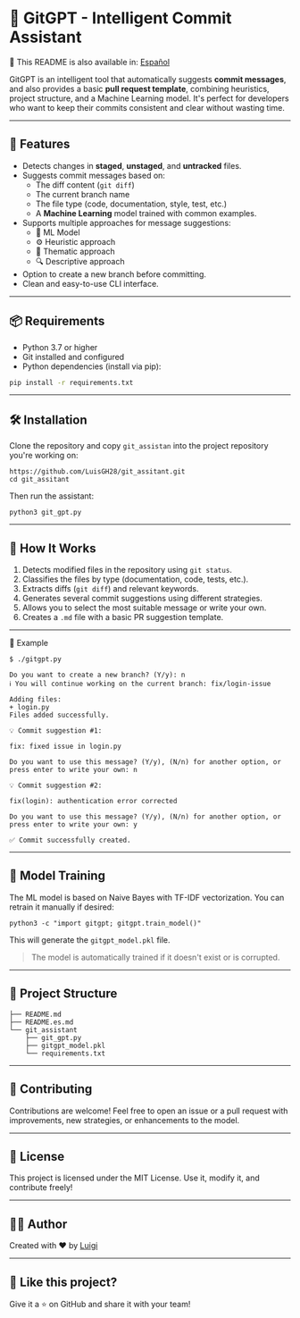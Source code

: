 # 🤖 GitGPT - Intelligent Commit Assistant

📄 This README is also available in: [Español](README.es.md)

GitGPT is an intelligent tool that automatically suggests **commit messages**, and also provides a basic **pull request template**, combining heuristics, project structure, and a Machine Learning model. It's perfect for developers who want to keep their commits consistent and clear without wasting time.

---

## 🚀 Features

- Detects changes in **staged**, **unstaged**, and **untracked** files.
- Suggests commit messages based on:
  - The diff content (`git diff`)
  - The current branch name
  - The file type (code, documentation, style, test, etc.)
  - A **Machine Learning** model trained with common examples.
- Supports multiple approaches for message suggestions:
  - 🔬 ML Model
  - ⚙️ Heuristic approach
  - 🎯 Thematic approach
  - 🔍 Descriptive approach
- Option to create a new branch before committing.
- Clean and easy-to-use CLI interface.

---

## 📦 Requirements

- Python 3.7 or higher
- Git installed and configured
- Python dependencies (install via pip):

```bash
pip install -r requirements.txt
```

---



## 🛠 Installation

Clone the repository and copy `git_assistan` into the project repository you're working on:

```
https://github.com/LuisGH28/git_assitant.git
cd git_assitant
```

Then run the assistant:

```
python3 git_gpt.py

```

---



## 🧠 How It Works

1. Detects modified files in the repository using `git status`.
2. Classifies the files by type (documentation, code, tests, etc.).
3. Extracts diffs (`git diff`) and relevant keywords.
4. Generates several commit suggestions using different strategies.
5. Allows you to select the most suitable message or write your own.
6. Creates a `.md` file with a basic PR suggestion template.

---

💬 Example

```
$ ./gitgpt.py

Do you want to create a new branch? (Y/y): n
ℹ️ You will continue working on the current branch: fix/login-issue

Adding files:
+ login.py
Files added successfully.

💡 Commit suggestion #1:

fix: fixed issue in login.py

Do you want to use this message? (Y/y), (N/n) for another option, or press enter to write your own: n

💡 Commit suggestion #2:

fix(login): authentication error corrected

Do you want to use this message? (Y/y), (N/n) for another option, or press enter to write your own: y

✅ Commit successfully created.

```

---



## 🧪 Model Training

The ML model is based on Naive Bayes with TF-IDF vectorization. You can retrain it manually if desired:

```
python3 -c "import gitgpt; gitgpt.train_model()"

```

This will generate the `gitgpt_model.pkl` file.

> The model is automatically trained if it doesn't exist or is corrupted.
>

---



## 📁 Project Structure

```
├── README.md
├── README.es.md
└── git_assistant
    ├── git_gpt.py
    ├── gitgpt_model.pkl
    └── requirements.txt

```

---



## 🤝 Contributing

Contributions are welcome! Feel free to open an issue or a pull request with improvements, new strategies, or enhancements to the model.

---



## 📄 License

This project is licensed under the MIT License. Use it, modify it, and contribute freely!

---



## 🧑‍💻 Author

Created with ❤️ by [Luigi](https://github.com/LuisGH28)

---



## 🌟 Like this project?

Give it a ⭐ on GitHub and share it with your team!
